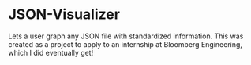 # JSON-Visualizer
Lets a user graph any JSON file with standardized information. 
This was created as a project to apply to an internship at Bloomberg Engineering, which I did eventually get!
